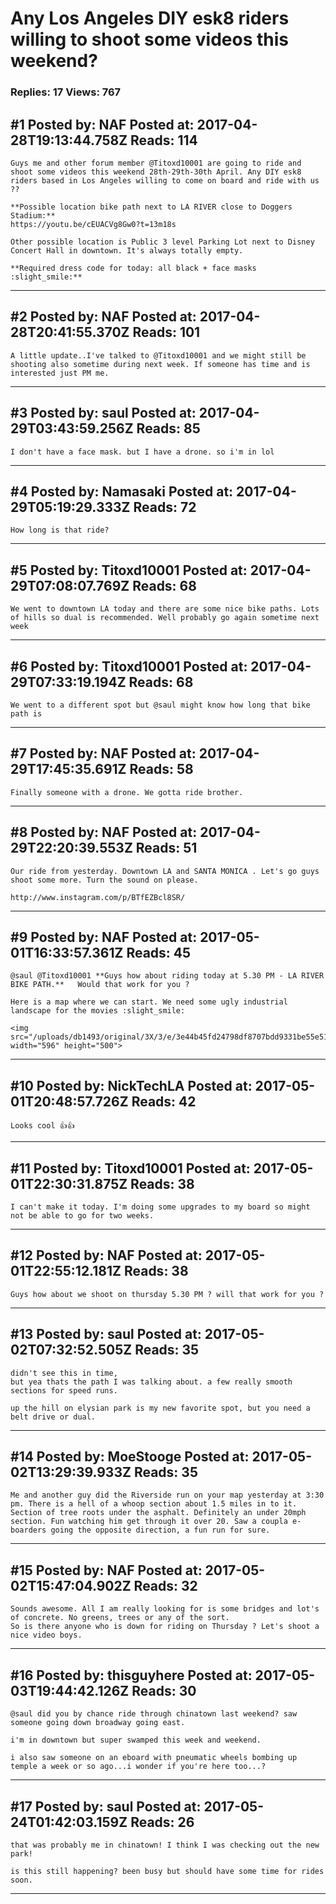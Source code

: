 # Any Los Angeles DIY esk8 riders willing to shoot some videos this weekend?

### Replies: 17 Views: 767

## \#1 Posted by: NAF Posted at: 2017-04-28T19:13:44.758Z Reads: 114

```
Guys me and other forum member @Titoxd10001 are going to ride and shoot some videos this weekend 28th-29th-30th April. Any DIY esk8 riders based in Los Angeles willing to come on board and ride with us ?? 

**Possible location bike path next to LA RIVER close to Doggers Stadium:**
https://youtu.be/cEUACVg8Gw0?t=13m18s

Other possible location is Public 3 level Parking Lot next to Disney Concert Hall in downtown. It's always totally empty. 

**Required dress code for today: all black + face masks :slight_smile:**
```

---
## \#2 Posted by: NAF Posted at: 2017-04-28T20:41:55.370Z Reads: 101

```
A little update..I've talked to @Titoxd10001 and we might still be shooting also sometime during next week. If someone has time and is interested just PM me.
```

---
## \#3 Posted by: saul Posted at: 2017-04-29T03:43:59.256Z Reads: 85

```
I don't have a face mask. but I have a drone. so i'm in lol
```

---
## \#4 Posted by: Namasaki Posted at: 2017-04-29T05:19:29.333Z Reads: 72

```
How long is that ride?
```

---
## \#5 Posted by: Titoxd10001 Posted at: 2017-04-29T07:08:07.769Z Reads: 68

```
We went to downtown LA today and there are some nice bike paths. Lots of hills so dual is recommended. Well probably go again sometime next week
```

---
## \#6 Posted by: Titoxd10001 Posted at: 2017-04-29T07:33:19.194Z Reads: 68

```
We went to a different spot but @saul might know how long that bike path is
```

---
## \#7 Posted by: NAF Posted at: 2017-04-29T17:45:35.691Z Reads: 58

```
Finally someone with a drone. We gotta ride brother.
```

---
## \#8 Posted by: NAF Posted at: 2017-04-29T22:20:39.553Z Reads: 51

```
Our ride from yesterday. Downtown LA and SANTA MONICA . Let's go guys shoot some more. Turn the sound on please.

http://www.instagram.com/p/BTfEZBcl8SR/
```

---
## \#9 Posted by: NAF Posted at: 2017-05-01T16:33:57.361Z Reads: 45

```
@saul @Titoxd10001 **Guys how about riding today at 5.30 PM - LA RIVER BIKE PATH.**   Would that work for you ?

Here is a map where we can start. We need some ugly industrial landscape for the movies :slight_smile: 

<img src="/uploads/db1493/original/3X/3/e/3e44b45fd24798df8707bdd9331be55e51c05ed0.png" width="596" height="500">
```

---
## \#10 Posted by: NickTechLA Posted at: 2017-05-01T20:48:57.726Z Reads: 42

```
Looks cool 👍👍
```

---
## \#11 Posted by: Titoxd10001 Posted at: 2017-05-01T22:30:31.875Z Reads: 38

```
I can't make it today. I'm doing some upgrades to my board so might not be able to go for two weeks.
```

---
## \#12 Posted by: NAF Posted at: 2017-05-01T22:55:12.181Z Reads: 38

```
Guys how about we shoot on thursday 5.30 PM ? will that work for you ?
```

---
## \#13 Posted by: saul Posted at: 2017-05-02T07:32:52.505Z Reads: 35

```
didn't see this in time, 
but yea thats the path I was talking about. a few really smooth sections for speed runs.

up the hill on elysian park is my new favorite spot, but you need a belt drive or dual.
```

---
## \#14 Posted by: MoeStooge Posted at: 2017-05-02T13:29:39.933Z Reads: 35

```
Me and another guy did the Riverside run on your map yesterday at 3:30 pm. There is a hell of a whoop section about 1.5 miles in to it. Section of tree roots under the asphalt. Definitely an under 20mph section. Fun watching him get through it over 20. Saw a coupla e-boarders going the opposite direction, a fun run for sure.
```

---
## \#15 Posted by: NAF Posted at: 2017-05-02T15:47:04.902Z Reads: 32

```
Sounds awesome. All I am really looking for is some bridges and lot's of concrete. No greens, trees or any of the sort. 
So is there anyone who is down for riding on Thursday ? Let's shoot a nice video boys.
```

---
## \#16 Posted by: thisguyhere Posted at: 2017-05-03T19:44:42.126Z Reads: 30

```
@saul did you by chance ride through chinatown last weekend? saw someone going down broadway going east.

i'm in downtown but super swamped this week and weekend.

i also saw someone on an eboard with pneumatic wheels bombing up temple a week or so ago...i wonder if you're here too...?
```

---
## \#17 Posted by: saul Posted at: 2017-05-24T01:42:03.159Z Reads: 26

```
that was probably me in chinatown! I think I was checking out the new park!

is this still happening? been busy but should have some time for rides soon.
```

---
